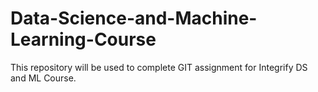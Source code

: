 # Data-Science-and-Machine-Learning-Course
This repository will be used to complete GIT assignment for Integrify DS and ML Course. 
